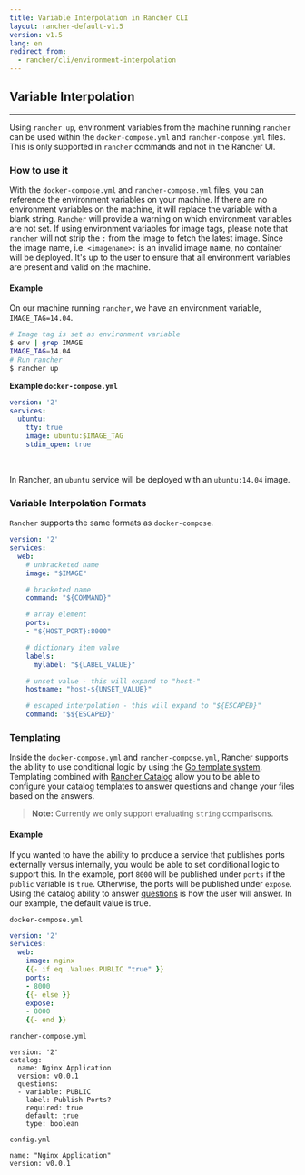 ```yaml
---
title: Variable Interpolation in Rancher CLI
layout: rancher-default-v1.5
version: v1.5
lang: en
redirect_from:
  - rancher/cli/environment-interpolation
---
```


## Variable Interpolation
---

Using `rancher up`, environment variables from the machine running `rancher` can be used within the `docker-compose.yml` and `rancher-compose.yml` files. This is only supported in `rancher` commands and not in the Rancher UI.  

### How to use it

With the `docker-compose.yml` and `rancher-compose.yml` files, you can reference the environment variables on your machine. If there are no environment variables on the machine, it will replace the variable with a blank string. `Rancher` will provide a warning on which environment variables are not set.  If using environment variables for image tags, please note that `rancher` will not strip the `:` from the image to fetch the latest image. Since the image name, i.e. `<imagename>:` is an invalid image name, no container will be deployed. It's up to the user to ensure that all environment variables are present and valid on the machine.

#### Example

On our machine running `rancher`, we have an environment variable, `IMAGE_TAG=14.04`.

```bash
# Image tag is set as environment variable
$ env | grep IMAGE
IMAGE_TAG=14.04
# Run rancher
$ rancher up
```

**Example `docker-compose.yml`**

```yaml
version: '2'
services:
  ubuntu:
    tty: true
    image: ubuntu:$IMAGE_TAG
    stdin_open: true
```

<br>

In Rancher, an `ubuntu` service will be deployed with an `ubuntu:14.04` image.

### Variable Interpolation Formats

`Rancher` supports the same formats as `docker-compose`.

```yaml
version: '2'
services:
  web:
    # unbracketed name
    image: "$IMAGE"

    # bracketed name
    command: "${COMMAND}"

    # array element
    ports:
    - "${HOST_PORT}:8000"

    # dictionary item value
    labels:
      mylabel: "${LABEL_VALUE}"

    # unset value - this will expand to "host-"
    hostname: "host-${UNSET_VALUE}"

    # escaped interpolation - this will expand to "${ESCAPED}"
    command: "$${ESCAPED}"
```

### Templating

Inside the `docker-compose.yml` and `rancher-compose.yml`, Rancher supports the ability to use conditional logic by using the [Go template system](https://golang.org/pkg/text/template/). Templating combined with [Rancher Catalog]({{site.baseurl}}/rancher/{{page.version}}/{{page.lang}}/catalog/) allow you to be able to configure your catalog templates to answer questions and change your files based on the answers. 

> **Note:** Currently we only support evaluating `string` comparisons. 

#### Example

If you wanted to have the ability to produce a service that publishes ports externally versus internally, you would be able to set conditional logic to support this. In the example, port `8000` will be published under `ports` if the `public` variable is `true`. Otherwise, the ports will be published under `expose`. Using the catalog ability to answer [questions]({{site.baseurl}}/rancher/{{page.version}}/{{page.lang}}/catalog/#questions-in-the-rancher-composeyml) is how the user will answer. In our example, the default value is true.

`docker-compose.yml`

```yaml
version: '2'
services:
  web:
    image: nginx
    {{- if eq .Values.PUBLIC "true" }}
    ports:
    - 8000
    {{- else }}
    expose:
    - 8000
    {{- end }}
```

`rancher-compose.yml`

```
version: '2'
catalog:
  name: Nginx Application
  version: v0.0.1
  questions:
  - variable: PUBLIC
    label: Publish Ports?
    required: true
    default: true
    type: boolean
```

`config.yml`

```
name: "Nginx Application"
version: v0.0.1
```

